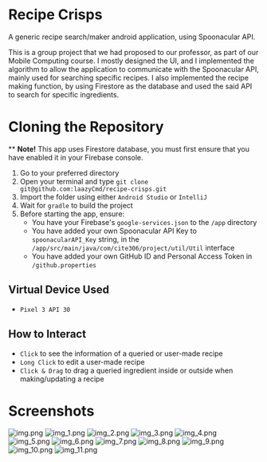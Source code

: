 # Recipe Crisps
A generic recipe search/maker android application, using Spoonacular API. 

This is a group project that we had proposed to our professor, as part of our Mobile Computing course. I mostly designed the UI, and I implemented the algorithm to allow the application to communicate with the Spoonacular API, mainly used for searching specific recipes. I also implemented the recipe making function, by using Firestore as the database and used the said API to search for specific ingredients.

# Cloning the Repository
** **Note!** This app uses Firestore database, you must first ensure that you have enabled it in your Firebase console.

1. Go to your preferred directory
2. Open your terminal and type `git clone git@github.com:laazyCmd/recipe-crisps.git`
3. Import the folder using either `Android Studio` or `IntelliJ`
4. Wait for `gradle` to build the project
5. Before starting the app, ensure:
   - You have your Firebase's `google-services.json` to the `/app` directory
   - You have added your own Spoonacular API Key to `spoonacularAPI_Key` string, in the `/app/src/main/java/com/cite306/project/util/Util` interface
   - You have added your own GitHub ID and Personal Access Token in `/github.properties`

## Virtual Device Used
- `Pixel 3 API 30`

## How to Interact
- `Click` to see the information of a queried or user-made recipe
- `Long Click` to edit a user-made recipe
- `Click & Drag` to drag a queried ingredient inside or outside when making/updating a recipe

# Screenshots
![img.png](screenshots/img.png)
![img_1.png](screenshots/img_1.png)
![img_2.png](screenshots/img_2.png)
![img_3.png](screenshots/img_3.png)
![img_4.png](screenshots/img_4.png)
![img_5.png](screenshots/img_5.png)
![img_6.png](screenshots/img_6.png)
![img_7.png](screenshots/img_7.png)
![img_8.png](screenshots/img_8.png)
![img_9.png](screenshots/img_9.png)
![img_10.png](screenshots/img_10.png)
![img_11.png](screenshots/img_11.png)
